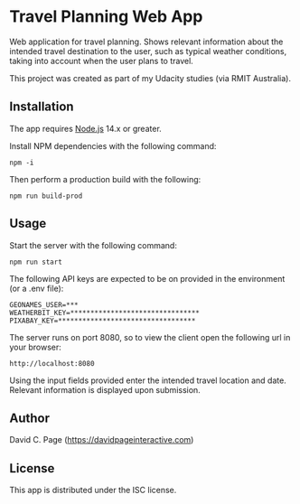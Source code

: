 # Travel Planning Web App

Web application for travel planning. Shows relevant information about the intended travel destination to the user, such as typical weather conditions, taking into account when the user plans to travel.

This project was created as part of my Udacity studies (via RMIT Australia).

## Installation

The app requires [Node.js](https://nodejs.org/en/) 14.x or greater.

Install NPM dependencies with the following command:

    npm -i

Then perform a production build with the following:

    npm run build-prod

## Usage

Start the server with the following command:

    npm run start


The following API keys are expected to be on provided in the environment (or a .env file):

    GEONAMES_USER=***
    WEATHERBIT_KEY=********************************
    PIXABAY_KEY=**********************************

The server runs on port 8080, so to view the client open the following url in your browser:

    http://localhost:8080

Using the input fields provided enter the intended travel location and date. Relevant information is displayed upon submission.

## Author

David C. Page (https://davidpageinteractive.com)

## License

This app is distributed under the ISC license.